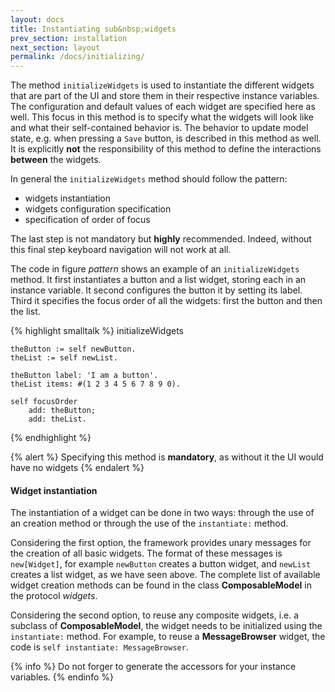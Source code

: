 ```yaml
---
layout: docs
title: Instantiating sub&nbsp;widgets
prev_section: installation
next_section: layout
permalink: /docs/initializing/
---
```


The method `initializeWidgets` is used to instantiate the different widgets that are part of the UI and store them in their respective instance variables.
The configuration and default values of each widget are specified here as well.
This focus in this method is to specify what the widgets will look like and what their self-contained behavior is.
The behavior to update model state, e.g. when pressing a `Save` button, is described in this method as well.
It is explicitly **not** the responsibility of this method to define the interactions **between** the widgets.

In general the `initializeWidgets` method should follow the pattern:

- widgets instantiation
- widgets configuration specification
- specification of order of focus

The last step is not mandatory but **highly** recommended.
Indeed, without this final step keyboard navigation will not work at all.

The code in figure *pattern* shows an example of an `initializeWidgets` method.
It first instantiates a button and a list widget, storing each in an instance variable.
It second configures the button it by setting its label.
Third it specifies the focus order of all the widgets: first the button and then the list.

{% highlight smalltalk %}
initializeWidgets

	theButton := self newButton.
	theList := self newList.

	theButton label: 'I am a button'.
	theList items: #(1 2 3 4 5 6 7 8 9 0).
	
	self focusOrder
		add: theButton;
		add: theList.
{% endhighlight %}

{% alert %}
Specifying this method is **mandatory**, as without it the UI would have no widgets
{% endalert %}

#### Widget instantiation

The instantiation of a widget can be done in two ways: through the use of an creation method or through the use of the `instantiate:` method.

Considering the first option, the framework provides unary messages for the creation of all basic widgets.
The format of these messages is `new[Widget]`, for example `newButton` creates a button widget, and `newList` creates a list widget, as we have seen above.
The complete list of available widget creation methods can be found in the class **ComposableModel** in the protocol *widgets*.

Considering the second option, to reuse any composite widgets, i.e. a subclass of **ComposableModel**, the widget needs to be initialized using the `instantiate:` method.
For example, to reuse a **MessageBrowser** widget, the code is `self instantiate: MessageBrowser`.

{% info %}
Do not forger to generate the accessors for your instance variables.
{% endinfo %}